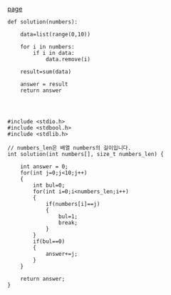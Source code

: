[page](https://programmers.co.kr/learn/courses/30/lessons/86051)

    def solution(numbers):

        data=list(range(0,10))

        for i in numbers:
            if i in data:
                data.remove(i)

        result=sum(data)

        answer = result
        return answer




    #include <stdio.h>
    #include <stdbool.h>
    #include <stdlib.h>

    // numbers_len은 배열 numbers의 길이입니다.
    int solution(int numbers[], size_t numbers_len) {

        int answer = 0;
        for(int j=0;j<10;j++)
        {
            int bul=0;
            for(int i=0;i<numbers_len;i++)
            {
                if(numbers[i]==j)
                {
                    bul=1;
                    break;
                }
            }
            if(bul==0)
            {
                answer+=j;   
            }
        }

        return answer;
    }
